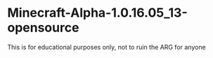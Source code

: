 # Minecraft-Alpha-1.0.16.05_13-opensource

This is for educational purposes only, not to ruin the ARG for anyone
